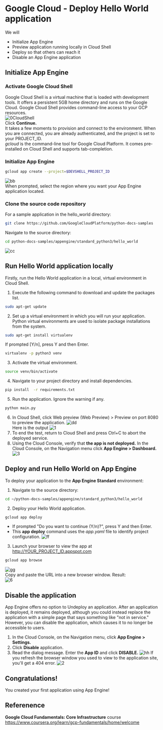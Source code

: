 # Google Cloud - Deploy Hello World application
We will
- Initialize App Engine
- Preview application running locally in Cloud Shell
- Deploy so that others can reach it
- Disable an App Engine application
## Initialize App Engine
### Activate Google Cloud Shell
Google Cloud Shell is a virtual machine that is loaded with development tools. It offers a persistent 5GB home directory and runs on the Google Cloud. Google Cloud Shell provides command-line access to your GCP resources.</br>
![0CloudShell](https://user-images.githubusercontent.com/73010204/140631538-c67e0b86-a48f-4525-bb75-9514eb2b6f05.PNG)</br>
Click **Continue.**</br>
It takes a few moments to provision and connect to the environment. When you are connected, you are already authenticated, and the project is set to your PROJECT_ID.</br>
_gcloud_ is the command-line tool for Google Cloud Platform. It comes pre-installed on Cloud Shell and supports tab-completion.
### Initialize App Engine
```sh
gcloud app create --project=$DEVSHELL_PROJECT_ID 
```
![bb](https://user-images.githubusercontent.com/73010204/140631679-fa6beeeb-1c4f-4e01-af85-110201851a03.png)</br>
When prompted, select the region where you want your App Engine application located.
### Clone the source code repository
For a sample application in the hello_world directory:
```sh
git clone https://github.com/GoogleCloudPlatform/python-docs-samples 
```
Navigate to the source directory:
```sh
cd python-docs-samples/appengine/standard_python3/hello_world 
```
![cc](https://user-images.githubusercontent.com/73010204/140631746-ba3111e3-15a0-4990-91f3-61c8bae3817a.png)
## Run Hello World application locally
Firstly, run the Hello World application in a local, virtual environment in Cloud Shell.</br>
1. Execute the following command to download and update the packages list.
```sh
sudo apt-get update 
```
2. Set up a virtual environment in which you will run your application. Python virtual environments are used to isolate package installations from the system.
```sh
sudo apt-get install virtualenv
```
If prompted [Y/n], press Y and then Enter.
```sh
virtualenv -p python3 venv
```
3. Activate the virtual environment.
 ```sh
source venv/bin/activate
```
4. Navigate to your project directory and install dependencies.
 ```sh
pip install  -r requirements.txt
```
5. Run the application. Ignore the warning if any.
 ```sh
python main.py
```
6. In Cloud Shell, click Web preview (Web Preview) > Preview on port 8080 to preview the application.
![dd](https://user-images.githubusercontent.com/73010204/140631926-b6ff0f0b-a759-42af-b9b2-e26e8166a732.PNG)</br>
Here is the output
![1](https://user-images.githubusercontent.com/73010204/140632603-9099b92b-6b9f-4ecf-bc7e-53896ab8ea1b.PNG)</br>
7. To end the test, return to Cloud Shell and press Ctrl+C to abort the deployed service.
8. Using the Cloud Console, verify that **the app is not deployed.** In the Cloud Console, on the Navigation menu click **App Engine > Dashboard.**</br>
![3](https://user-images.githubusercontent.com/73010204/140632019-e2c554dd-72c1-4364-b0bc-012273d24455.PNG)
## Deploy and run Hello World on App Engine
To deploy your application to the **App Engine Standard** environment:
1. Navigate to the source directory:
```sh
cd ~/python-docs-samples/appengine/standard_python3/hello_world
```
2. Deploy your Hello World application.
```sh
gcloud app deploy
``` 
- If prompted "Do you want to continue (Y/n)?", press Y and then Enter.
- This **app deploy** command uses the _app.yaml_ file to identify project configuration.
![ff](https://user-images.githubusercontent.com/73010204/140632123-76a02608-ab3f-4fbf-940c-316f3034062c.png)
3. Launch your browser to view the app at http://YOUR_PROJECT_ID.appspot.com
```sh
gcloud app browse
```
![gg](https://user-images.githubusercontent.com/73010204/140632162-4058ac8e-1a24-4e9c-b7df-59814e87363d.PNG)</br>
Copy and paste the URL into a new browser window. Result:</br>
![6](https://user-images.githubusercontent.com/73010204/140632178-8dacb78b-fcb3-42d9-9932-c7ae5d926f1e.PNG)
## Disable the application
App Engine offers no option to Undeploy an application. After an application is deployed, it remains deployed, although you could instead replace the application with a simple page that says something like "not in service."</br>
However, you can disable the application, which causes it to no longer be accessible to users.
1. In the Cloud Console, on the Navigation menu, click **App Engine > Settings.**
2. Click **Disable** application.
3. Read the dialog message. Enter the **App ID** and click **DISABLE.**
![hh](https://user-images.githubusercontent.com/73010204/140632282-70c6940d-7fcf-4f62-85dc-44d852b67620.png)
If you refresh the browser window you used to view to the application site, you'll get a 404 error.
![2](https://user-images.githubusercontent.com/73010204/140632604-fc2a73cc-2b89-4499-b450-ea31072c531f.PNG)
## Congratulations!
You created your first application using App Engine!
## Referenence
**Google Cloud Fundamentals: Core Infrastructure** course</br>
https://www.coursera.org/learn/gcp-fundamentals/home/welcome
